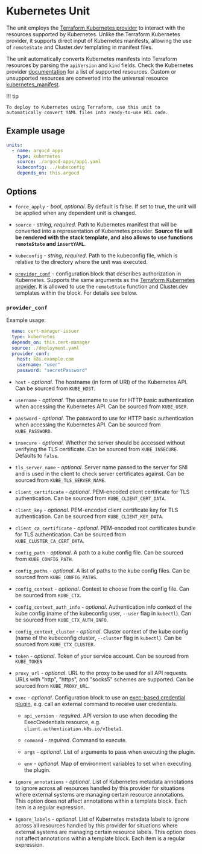 # Kubernetes Unit

The unit employs the [Terraform Kubernetes provider](https://registry.terraform.io/providers/hashicorp/kubernetes/latest/docs) to interact with the resources supported by Kubernetes. Unlike the Terraform Kubernetes provider, it supports direct input of Kubernetes manifests, allowing the use of `remoteState` and Cluster.dev templating in manifest files.

The unit automatically converts Kubernetes manifests into Terraform resources by parsing the `apiVersion` and `kind` fields. Check the Kubernetes provider [documentation](https://registry.terraform.io/providers/hashicorp/kubernetes/latest/docs) for a list of supported resources. Custom or unsupported resources are converted into the universal resource [kubernetes_manifest](https://registry.terraform.io/providers/hashicorp/kubernetes/latest/docs/resources/manifest).

!!! tip

    To deploy to Kubernetes using Terraform, use this unit to automatically convert YAML files into ready-to-use HCL code.

## Example usage

```yaml
units:
  - name: argocd_apps
    type: kubernetes
    source: ./argocd-apps/app1.yaml
    kubeconfig: ../kubeconfig
    depends_on: this.argocd
```

## Options

* `force_apply` - *bool*, *optional*. By default is false. If set to true, the unit will be applied when any dependent unit is changed.

* `source` - *string*, *required*. Path to Kubernetes manifest that will be converted into a representation of Kubernetes  provider. **Source file will be rendered with the stack template, and also allows to use functions `remoteState` and `insertYAML`**.

* `kubeconfig` - *string*, *required*. Path to the kubeconfig file, which is relative to the directory where the unit was executed.

* [`provider_conf`](#provider_conf) - configuration block that describes authorization in Kubernetes. Supports the same arguments as the [Terraform Kubernetes provider](https://registry.terraform.io/providers/hashicorp/kubernetes/latest/docs#argument-reference). It is allowed to use the `remoteState` function and Cluster.dev templates within the block. For details see below.

### `provider_conf`

Example usage:

  ```yaml
    name: cert-manager-issuer
    type: kubernetes
    depends_on: this.cert-manager
    source: ./deployment.yaml
    provider_conf:
      host: k8s.example.com
      username: "user"
      password: "secretPassword"
  ```

* `host` - *optional*. The hostname (in form of URI) of the Kubernetes API. Can be sourced from `KUBE_HOST`.

* `username` - *optional*. The username to use for HTTP basic authentication when accessing the Kubernetes API. Can be sourced from `KUBE_USER`.

* `password` - *optional*. The password to use for HTTP basic authentication when accessing the Kubernetes API. Can be sourced from `KUBE_PASSWORD`.

* `insecure` - *optional*. Whether the server should be accessed without verifying the TLS certificate. Can be sourced from `KUBE_INSECURE`. Defaults to `false`.

* `tls_server_name` - *optional*. Server name passed to the server for SNI and is used in the client to check server certificates against. Can be sourced from `KUBE_TLS_SERVER_NAME`.

* `client_certificate` - *optional*. PEM-encoded client certificate for TLS authentication. Can be sourced from `KUBE_CLIENT_CERT_DATA`.

* `client_key` - *optional*. PEM-encoded client certificate key for TLS authentication. Can be sourced from `KUBE_CLIENT_KEY_DATA`.

* `client_ca_certificate` - *optional*. PEM-encoded root certificates bundle for TLS authentication. Can be sourced from `KUBE_CLUSTER_CA_CERT_DATA`.

* `config_path` - *optional*. A path to a kube config file. Can be sourced from `KUBE_CONFIG_PATH`.

* `config_paths` - *optional*. A list of paths to the kube config files. Can be sourced from `KUBE_CONFIG_PATHS`.

* `config_context` - *optional*. Context to choose from the config file. Can be sourced from `KUBE_CTX`.

* `config_context_auth_info` - *optional*. Authentication info context of the kube config (name of the kubeconfig user, `--user` flag in `kubectl`). Can be sourced from `KUBE_CTX_AUTH_INFO`.

* `config_context_cluster` - *optional*. Cluster context of the kube config (name of the kubeconfig cluster, `--cluster` flag in `kubectl`). Can be sourced from `KUBE_CTX_CLUSTER`.

* `token` - *optional*. Token of your service account. Can be sourced from `KUBE_TOKEN`

* `proxy_url` - *optional*. URL to the proxy to be used for all API requests. URLs with "http", "https", and "socks5" schemes are supported. Can be sourced from `KUBE_PROXY_URL`.

* `exec` - *optional*. Configuration block to use an [exec-based credential plugin](https://kubernetes.io/docs/reference/access-authn-authz/authentication/#client-go-credential-plugins), e.g. call an external command to receive user credentials.

    * `api_version` - *required*. API version to use when decoding the ExecCredentials resource, e.g. `client.authentication.k8s.io/v1beta1`.

    * `command` - *required*. Command to execute.

    * `args` - *optional*. List of arguments to pass when executing the plugin.

    * `env` - *optional*. Map of environment variables to set when executing the plugin.

* `ignore_annotations` - *optional*.  List of Kubernetes metadata annotations to ignore across all resources handled by this provider for situations where external systems are managing certain resource annotations. This option does not affect annotations within a template block. Each item is a regular expression.

* `ignore_labels` - *optional*. List of Kubernetes metadata labels to ignore across all resources handled by this provider for situations where external systems are managing certain resource labels. This option does not affect annotations within a template block. Each item is a regular expression.



